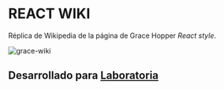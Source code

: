 # REACT WIKI

Réplica de Wikipedia de la página de Grace Hopper _React style_.

![grace-wiki](https://user-images.githubusercontent.com/32287019/36962533-fce724e8-201d-11e8-891c-cf908148cfd9.JPG)

## Desarrollado para [Laboratoria](http://laboratoria.la) 